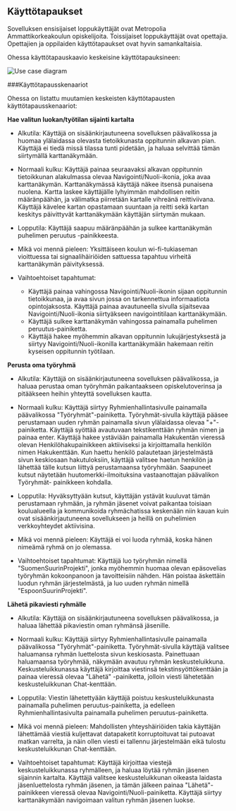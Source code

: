 ## Käyttötapaukset

Sovelluksen ensisijaiset loppukäyttäjät ovat Metropolia Ammattikorkeakoulun opiskelijoita.
Toissijaiset loppukäyttäjät ovat opettajia. Opettajien ja oppilaiden käyttötapaukset ovat hyvin 
samankaltaisia.

Ohessa käyttötapauskaavio keskeisine käyttötapauksineen:

![Use case diagram](http://users.metropolia.fi/~ilariju/Ohjelmistotuotanto/UseCase_Diagram2.png)


###Käyttötapausskenaariot

Ohessa on listattu muutamien keskeisten käyttötapausten käyttötapausskenaariot:

**Hae valitun luokan/työtilan sijainti kartalta**

- Alkutila: Käyttäjä on sisäänkirjautuneena sovelluksen päävalikossa ja huomaa ylälaidassa olevasta 
tietoikkunasta oppitunnin alkavan pian. Käyttäjä ei tiedä missä tilassa tunti pidetään, ja haluaa 
selvittää tämän siirtymällä karttanäkymään.

- Normaali kulku: Käyttäjä painaa seuraavaksi alkavan oppitunnin tietoikkunan alakulmassa olevaa 
Navigointi/Nuoli-ikonia, joka avaa karttanäkymän. Karttanäkymässä käyttäjä näkee itsensä punaisena nuolena.
Kartta laskee käyttäjälle lyhyimmän mahdollisen reitin määränpäähän, ja välimatka piirretään kartalle 
vihreänä reittiviivana. Käyttäjä kävelee kartan opastamaan suuntaan ja reitti sekä kartan keskitys 
päivittyvät karttanäkymään käyttäjän siirtymän mukaan. 

- Lopputila: Käyttäjä saapuu määränpäähän ja sulkee karttanäkymän puhelimen peruutus -painikkeesta.

- Mikä voi mennä pieleen: Yksittäiseen koulun wi-fi-tukiaseman vioittuessa tai signaalihäiriöiden sattuessa
tapahtuu virheitä karttanäkymän päivityksessä.

- Vaihtoehtoiset tapahtumat: 
	- Käyttäjä painaa vahingossa Navigointi/Nuoli-ikonin sijaan oppitunnin tietoikkunaa, ja avaa sivun jossa on tarkennettua 
	  informaatiota opintojaksosta. Käyttäjä painaa avautuneella sivulla sijaitsevaa Navigointi/Nuoli-ikonia siirtyäkseen navigointitilaan
      karttanäkymään.
	- Käyttäjä sulkee karttanäkymän vahingossa painamalla puhelimen peruutus-painiketta.
	- Käyttäjä hakee myöhemmin alkavan oppitunnin lukujärjestyksestä ja siirtyy Navigointi/Nuoli-ikonilla 
	  karttanäkymään hakemaan reitin kyseisen oppitunnin työtilaan. 
    
**Perusta oma työryhmä**

- Alkutila: Käyttäjä on sisäänkirjautuneena sovelluksen päävalikossa, ja haluaa perustaa oman työryhmän
  paikantaakseen opiskelutoverinsa ja pitääkseen heihin yhteyttä sovelluksen kautta. 

- Normaali kulku: Käyttäjä siirtyy Ryhmienhallintasivulle painamalla päävalikossa "Työryhmät"-painiketta. 
  Työryhmät-sivulla käyttäjä pääsee perustamaan uuden ryhmän painamalla sivun ylälaidassa olevaa 
  "+"-painiketta. Käyttäjä syöttää avautuvaan tekstikenttään ryhmän nimen ja painaa enter. Käyttäjä
  hakee ystäviään painamalla Hakukentän vieressä olevan Henkilöhakupainikkeen aktiiviseksi ja kirjoittamalla henkilön nimen
  Hakukenttään. Kun haettu henkilö palautetaan järjestelmästä sivun keskiosaan hakutuloksiin, käyttäjä valitsee haetun henkilön ja 
  lähettää tälle kutsun liittyä perustamaansa työryhmään. Saapuneet kutsut näytetään huutomerkki-ilmoituksina vastaanottajan päävalikon Työryhmät-
  painikkeen kohdalla. 
  
- Lopputila: Hyväksyttyään kutsut, käyttäjän ystävät kuuluvat tämän perustamaan ryhmään,
  ja ryhmän jäsenet voivat paikantaa toisiaan koulualueella ja kommunikoida ryhmächatissa keskenään niin 
  kauan kuin ovat sisäänkirjautuneena sovellukseen ja heillä on puhelimien verkkoyhteydet aktiivisina.

- Mikä voi mennä pieleen: Käyttäjä ei voi luoda ryhmää, koska hänen nimeämä ryhmä on jo olemassa.   

- Vaihtoehtoiset tapahtumat: Käyttäjä luo työryhmän nimellä "SuomenSuurinProjekti", jonka myöhemmin huomaa olevan 
  epäsovelias työryhmän kokoonpanoon ja tavoitteisiin nähden. Hän poistaa äskettäin luodun ryhmän järjestelmästä, ja 
  luo uuden ryhmän nimellä "EspoonSuurinProjekti".


**Lähetä pikaviesti ryhmälle**

- Alkutila: Käyttäjä on sisäänkirjautuneena sovelluksen päävalikossa, ja haluaa lähettää pikaviestin oman ryhmänsä jäsenille.

- Normaali kulku: Käyttäjä siirtyy Ryhmienhallintasivulle painamalla päävalikossa "Työryhmät"-painiketta. Työryhmät-sivulla käyttäjä valitsee 
  haluamansa ryhmän luettelosta sivun keskiosasta. Painettuaan haluamaansa työryhmää, näkymään avautuu ryhmän keskusteluikkuna. Keskusteluikkunassa 
  käyttäjä kirjoittaa viestinsä tekstinsyöttökenttään ja painaa vieressä olevaa "Lähetä" -painiketta, jolloin viesti lähetetään keskusteluikkunan 
  Chat-kenttään. 

- Lopputila: Viestin lähetettyään käyttäjä poistuu keskusteluikkunasta painamalla puhelimen peruutus-painiketta, ja edelleen Ryhmienhallintasivulta
  painamalla puhelimen peruutus-painiketta.

- Mikä voi mennä pieleen: Mahdollisten yhteyshäiriöiden takia käyttäjän lähettämää viestiä kuljettavat datapaketit korruptoituvat tai putoavat matkan 
  varrelta, ja näin ollen viesti ei tallennu järjestelmään eikä tulostu keskusteluikkunan Chat-kenttään. 

- Vaihtoehtoiset tapahtumat: Käyttäjä kirjoittaa viestejä keskusteluikkunassa ryhmälleen, ja haluaa löytää ryhmän jäsenen sijainnin kartalta. Käyttäjä 
  valitsee keskusteluikkunan oikeasta laidasta jäsenluettelosta ryhmän jäsenen, ja tämän jälkeen painaa "Lähetä"-painikkeen vieressä olevaa Navigointi/Nuoli-painiketta.
  Käyttäjä siirtyy karttanäkymään navigoimaan valitun ryhmän jäsenen luokse.   


